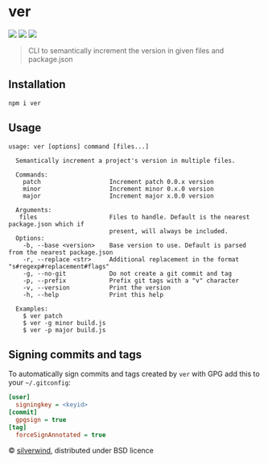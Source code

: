 # ver
[![](https://img.shields.io/npm/v/ver.svg?style=flat)](https://www.npmjs.org/package/ver) [![](https://img.shields.io/npm/dm/ver.svg)](https://www.npmjs.org/package/ver) [![](https://api.travis-ci.org/silverwind/ver.svg?style=flat)](https://travis-ci.org/silverwind/ver)

> CLI to semantically increment the version in given files and package.json

## Installation
```
npm i ver
```

## Usage
```
usage: ver [options] command [files...]

  Semantically increment a project's version in multiple files.

  Commands:
    patch                   Increment patch 0.0.x version
    minor                   Increment minor 0.x.0 version
    major                   Increment major x.0.0 version

  Arguments:
   files                    Files to handle. Default is the nearest package.json which if
                            present, will always be included.
  Options:
    -b, --base <version>    Base version to use. Default is parsed from the nearest package.json
    -r, --replace <str>     Additional replacement in the format "s#regexp#replacement#flags"
    -g, --no-git            Do not create a git commit and tag
    -p, --prefix            Prefix git tags with a "v" character
    -v, --version           Print the version
    -h, --help              Print this help

  Examples:
    $ ver patch
    $ ver -g minor build.js
    $ ver -p major build.js
```

## Signing commits and tags

To automatically sign commits and tags created by `ver` with GPG add this to your `~/.gitconfig`:

``` ini
[user]
  signingkey = <keyid>
[commit]
  gpgsign = true
[tag]
  forceSignAnnotated = true
```

© [silverwind](https://github.com/silverwind), distributed under BSD licence
